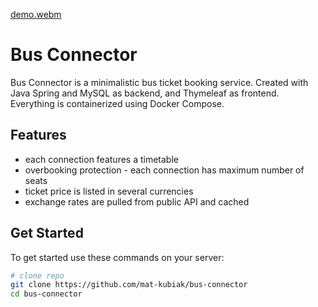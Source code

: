 
[demo.webm](https://github.com/user-attachments/assets/c4c29047-1610-4e55-9eed-8eb9f6abd7bd)

# Bus Connector

Bus Connector is a minimalistic bus ticket booking service.
Created with Java Spring and MySQL as backend, and Thymeleaf as frontend.
Everything is containerized using Docker Compose.

## Features

* each connection features a timetable
* overbooking protection - each connection has maximum number of seats 
* ticket price is listed in several currencies
* exchange rates are pulled from public API and cached

## Get Started

To get started use these commands on your server:

```bash
# clone repo
git clone https://github.com/mat-kubiak/bus-connector
cd bus-connector
```
